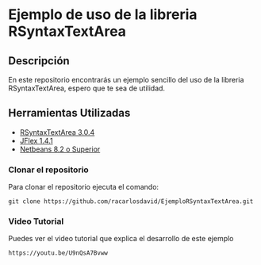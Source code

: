 # Ejemplo de uso de la libreria RSyntaxTextArea
## Descripción
En este repositorio encontrarás un ejemplo sencillo del uso de la libreria  RSyntaxTextArea, espero que te sea de utilidad.
## Herramientas Utilizadas
- [ RSyntaxTextArea 3.0.4 ](https://jar-download.com/artifacts/com.fifesoft/rsyntaxtextarea)
- [ JFlex 1.4.1 ](https://sourceforge.net/projects/jflex/files/jflex/)
- [ Netbeans 8.2 o Superior ](https://netbeans.org/downloads/old/8.2/)

### Clonar el repositorio
Para clonar el repositorio ejecuta el comando:
```
git clone https://github.com/racarlosdavid/EjemploRSyntaxTextArea.git
```

### Video Tutorial
Puedes ver el video tutorial que explica el desarrollo de este ejemplo
```
https://youtu.be/U9nQsA7Bvww
```
